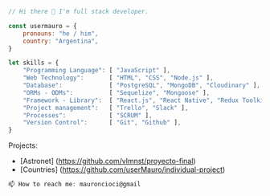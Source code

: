 ```js
// Hi there 👋 I'm full stack developer.

const usermauro = {
    pronouns: "he / him",
    country: "Argentina",
}
```

```js
let skills = {
    "Programming Language": [ "JavaScript" ],
    "Web Technology":       [ "HTML", "CSS", "Node.js" ],
    "Database":             [ "PostgreSQL", "MongoDB", "Cloudinary" ],
    "ORMs - ODMs":          [ "Sequelize", "Mongoose" ],
    "Framework - Library":  [ "React.js", "React Native", "Redux Toolkit", "Express.js" ],
    "Project management":   [ "Trello", "Slack" ],
    "Processes":            [ "SCRUM" ],
    "Version Control":      [ "Git", "Github" ],
}
```

Projects:
- [Astronet]  (https://github.com/vlmnst/proyecto-final)
- [Countries] (https://github.com/userMauro/individual-project)

```js
📫 How to reach me: mauroncioci@gmail
```
